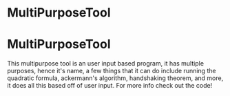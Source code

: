 # MultiPurposeTool
# MultiPurposeTool

This multipurpose tool is an user input based program, it has multiple purposes, hence it's name, 
a few things that it can do include running the quadratic formula, ackermann's algorithm, handshaking 
theorem, and more, it does all this based off of user input. For more info check out the code!